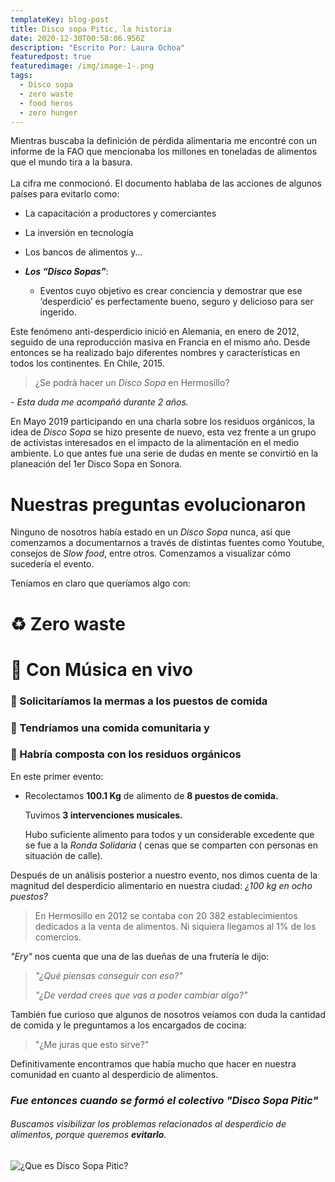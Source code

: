 ```yaml
---
templateKey: blog-post
title: Disco sopa Pitic, la historia
date: 2020-12-30T00:58:06.956Z
description: "Escrito Por: Laura Ochoa"
featuredpost: true
featuredimage: /img/image-1-.png
tags:
  - Disco sopa
  - zero waste
  - food heros
  - zero hunger
---
```

<!--StartFragment-->

Mientras buscaba la definición de pérdida alimentaria me encontré con un  informe de la FAO que mencionaba los millones en toneladas de alimentos que el mundo tira a la basura. \
\
La cifra me conmocionó. El documento hablaba de  las acciones de algunos países para evitarlo como: 

* La capacitación a productores y comerciantes 
* La inversión en tecnología 
* Los bancos de alimentos y... 
* ***Los “Disco Sopas”***: 

  * Eventos cuyo objetivo es crear conciencia y demostrar que ese ‘desperdicio’ es perfectamente bueno, seguro y delicioso para ser ingerido. 

Este fenómeno anti-desperdicio inició en Alemania, en enero de 2012, seguido de una reproducción masiva en Francia en el mismo año. Desde entonces se ha realizado bajo diferentes nombres y características en todos los continentes. En Chile, 2015. 

> ¿Se podrá hacer un *Disco Sopa* en Hermosillo? 

*\- Esta duda me acompañó durante 2 años.*

En Mayo 2019 participando en una charla sobre los residuos orgánicos, la idea de *Disco Sopa* se hizo presente de nuevo, esta vez frente a un grupo de activistas interesados en el impacto de la alimentación en el medio ambiente. Lo que antes fue una serie de dudas en mente se convirtió en la planeación del 1er Disco Sopa en Sonora. 

# Nuestras preguntas evolucionaron

Ninguno de nosotros había estado en un *Disco Sopa* nunca, así que comenzamos a documentarnos a través de distintas fuentes como Youtube, consejos de *Slow food*, entre otros. Comenzamos a visualizar cómo sucedería el evento. 

Teníamos en claro que queríamos algo con: 

# ♻️ **Zero waste**

# 🎵 Con Música en vivo

### 🚚 Solicitaríamos la **mermas** a los puestos de comida

### 🥘 Tendríamos una **comida comunitaria** y

### 🚯 Habría composta con los residuos orgánicos

En este primer evento:

* Recolectamos **100.1 Kg**  de alimento de **8 puestos de comida.** 

  Tuvimos **3 intervenciones musicales.** 

  Hubo suficiente alimento para todos y un considerable excedente que se fue a la *Ronda Solidaria* ( cenas que se comparten con personas en situación de calle).

Después de un análisis posterior a nuestro evento, nos dimos cuenta de la magnitud del desperdicio alimentario en nuestra ciudad: *¿100 kg en ocho puestos?* 

> En Hermosillo en 2012 se contaba con 20 382 establecimientos dedicados a la venta de alimentos. Ni siquiera llegamos al 1% de los comercios.

*"Ery"* nos cuenta que una de las dueñas de una frutería le dijo: 

> *"¿Qué piensas conseguir con eso?"*
>
> *"¿De verdad crees que vas a poder cambiar algo?"*

También fue curioso que algunos de nosotros veíamos con duda la cantidad de comida y le preguntamos a los encargados de cocina: 

> "¿Me juras que esto sirve?"

Definitivamente encontramos que había mucho que hacer en nuestra comunidad en cuanto al desperdicio de alimentos. 

### *Fue entonces cuando se formó el colectivo "Disco Sopa Pitic"*

###### Buscamos visibilizar los problemas relacionados al desperdicio de alimentos, porque queremos **evitarlo**.

![¿Que es Disco Sopa Pitic?](/img/image-1-.png)

<!--EndFragment-->